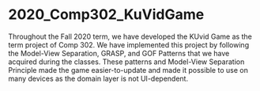 # 2020_Comp302_KuVidGame
 
Throughout the Fall 2020 term, we have developed the KUvid Game as the term project of Comp 302. We have implemented this project by following the Model-View Separation, GRASP, and GOF Patterns that we have acquired during the classes. These patterns and Model-View Separation Principle made the game easier-to-update and made it possible to use on many devices as the domain layer is not UI-dependent.
